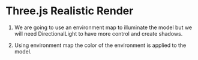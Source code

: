 # Three.js Realistic Render

1. We are going to use an environment map to illuminate the model but we will need DirectionalLight to have more control and create shadows.

2. Using environment map the color of the environment is applied to the model.

